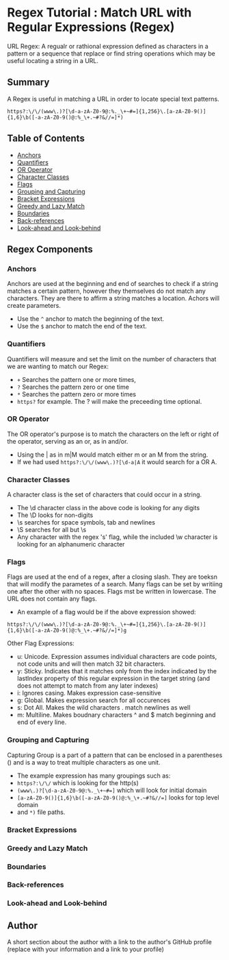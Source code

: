 # Regex Tutorial : Match URL with Regular Expressions (Regex)

URL Regex: A regualr or rathional expression defined as characters in a pattern or a sequence that replace or find string operations which may be useful locating a string in a URL.

## Summary

A Regex is useful in matching a URL in order to locate special text patterns.

```
https?:\/\/(www\.)?[\d-a-zA-Z0-9@:%._\+~#=]{1,256}\.[a-zA-Z0-9()]{1,6}\b([-a-zA-Z0-9()@:%_\+.~#?&//=]*)
```

## Table of Contents

- [Anchors](#anchors)
- [Quantifiers](#quantifiers)
- [OR Operator](#or-operator)
- [Character Classes](#character-classes)
- [Flags](#flags)
- [Grouping and Capturing](#grouping-and-capturing)
- [Bracket Expressions](#bracket-expressions)
- [Greedy and Lazy Match](#greedy-and-lazy-match)
- [Boundaries](#boundaries)
- [Back-references](#back-references)
- [Look-ahead and Look-behind](#look-ahead-and-look-behind)

## Regex Components

### Anchors

Anchors are used at the beginning and end of searches to check if a string matches a certain pattern, however they themselves do not match any characters. They are there to affirm a string matches a location. Achors will create parameters. 
* Use the ```^``` anchor to match the beginning of the text. 
* Use the ```$``` anchor to match the end of the text.

### Quantifiers

Quantifiers will measure and set the limit on the number of characters that we are wanting to match our Regex:
* ```+``` Searches the pattern one or more times,
* ```?``` Searches the pattern zero or one time
* ```*``` Searches the pattern zero or more times
* ``` https? ``` for example. The ? will make the preceeding time optional.


### OR Operator

The OR operator's purpose is to match the characters on the left or right of the operator, serving as an or, as in and/or. 
* Using the | as in m|M would match either m or an M from the string. 
* If we had used ```https?:\/\/(www\.)?[\d-a|A```  it would search for a OR A.

### Character Classes

A character class is the set of characters that could occur in a string.
* The \d character class in the above code is looking for any digits
* The \D looks for non-digits
* \s searches for space symbols, tab and newlines
* \S searches for all but \s
* Any character with the regex 's' flag, while the included \w character is looking for an alphanumeric character

### Flags

Flags are used at the end of a regex, after a closing slash. They are toeksn that will modify the parametes of a search. Many flags can be set by writiing one after the other with no spaces. Flags mst be written in lowercase. The URL does not contain any flags. 

* An example of a flag would be if the above expression showed: 

```https?:\/\/(www\.)?[\d-a-zA-Z0-9@:%._\+~#=]{1,256}\.[a-zA-Z0-9()]{1,6}\b([-a-zA-Z0-9()@:%_\+.~#?&//=]*)g```

Other Flag Expressions:
* u: Unicode. Expression assumes individual characters are code points, not code units and will then match 32 bit characters.
* y: Sticky. Indicates that it matches only from the index indicated by the lastIndex property of this regular expression in the target string (and does not attempt to match from any later indexes)
* i: Ignores casing. Makes expression case-sensitive
* g: Global. Makes expression search for all occurences
* s: Dot All. Makes the wild characters . match newlines as well
* m: Multiline. Makes boudnary characters ^ and $ match beginning and end of every line.


### Grouping and Capturing

Capturing Group is a part of a pattern that can be enclosed in a parentheses () and is a way to treat multiple characters as one unit. 
* The example expression has many groupings such as: 
* ```https?:\/\/``` which is looking for the http(s)
* ```(www\.)?[\d-a-zA-Z0-9@:%._\+~#=]``` which will look for initial domain
*  ```[a-zA-Z0-9()]{1,6}\b([-a-zA-Z0-9()@:%_\+.~#?&//=]``` looks for top level domain
*  and ```*)``` file paths.

### Bracket Expressions

### Greedy and Lazy Match

### Boundaries

### Back-references

### Look-ahead and Look-behind

## Author

A short section about the author with a link to the author's GitHub profile (replace with your information and a link to your profile)
